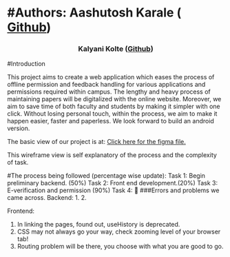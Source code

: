 <h1 align="center>## Permissy</h1>

<h3 align="center">#Authors: Aashutosh Karale (<a href= "https://github.com/Aashutosh-922"> Github</a>)</h3>
<h3 align="center"><p>Kalyani Kolte (<a href= "https://github.com/krsnoki">Github</a>)</h3></p>

#Introduction

This project aims to create a web application which eases the process of offline permission and feedback handling for various applications and permissions required within campus.
The lengthy and heavy process of maintaining papers will be digitalized with the online website. Moreover, we aim to save time of both faculty and students by making it simpler with one click.
Without losing personal touch, within the process, we aim to make it happen easier, faster and paperless.
We look forward to build an android version.

The basic view of our project is at:
<a href= "https://www.figma.com/file/PaSJWtnDglAX7y4FoaIWuw/Mega-project?type=whiteboard&node-id=0-1&t=uuu1XjQZL1lBsgqo-0"> Click here for the figma file.</a>

This wireframe view is self explanatory of the process and the complexity of task.

#The process being followed (percentage wise update):
Task 1: Begin preliminary backend. (50%)
Task 2: Front end development.(20%)
Task 3: E-verification and permission (90%)
Task 4: 
💬
###Errors and problems we came across.
Backend:
1. 
2. 

Frontend: 
1. In linking the pages, found out, useHistory is deprecated.
2. CSS may not always go your way, check zooming level of your browser tab!
3. Routing problem will be there, you choose with what you are good to  go.

